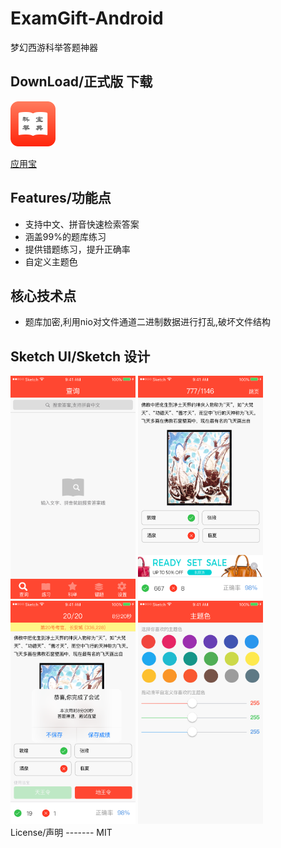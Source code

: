 # ExamGift-Android
梦幻西游科举答题神器

DownLoad/正式版 下载  
-------
<img width="72" height="72" src="https://github.com/vvinner/ExamGift-Android/blob/master/ui/icon.png"/>

[应用宝](http://sj.qq.com/myapp/detail.htm?apkName=com.porster.gift)

Features/功能点
-------
* 支持中文、拼音快速检索答案
* 涵盖99%的题库练习  
* 提供错题练习，提升正确率
* 自定义主题色

核心技术点
-------
* 题库加密,利用nio对文件通道二进制数据进行打乱,破坏文件结构

Sketch UI/Sketch 设计
-------
<div>
<img width="200" height="357" src="https://github.com/vvinner/ExamGift-Android/blob/master/ui/首页.png"/>
<img width="200" height="357" src="https://github.com/vvinner/ExamGift-Android/blob/master/ui/练习中-广告.png"/>
<img width="200" height="357" src="https://github.com/vvinner/ExamGift-Android/blob/master/ui/科举中-完成.png"/>
<img width="200" height="357" src="https://github.com/vvinner/ExamGift-Android/blob/master/ui/z自定义主题色.png"/>
</div>
License/声明
-------
MIT